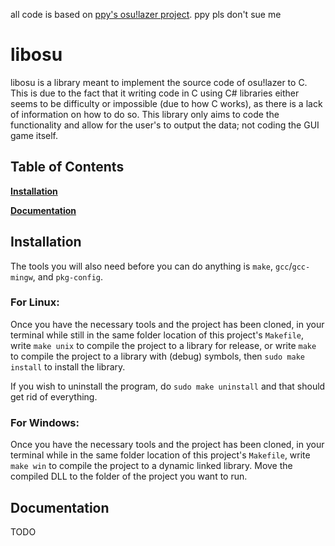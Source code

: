 all code is based on [ppy's osu!lazer project](https://github.com/ppy/osu). ppy pls don't sue me

# libosu

libosu is a library meant to implement the source code of osu!lazer to C. This is due to the fact that it writing code in C using C# libraries either seems to be difficulty or impossible (due to how C works), as there is a lack of information on how to do so. This library only aims to code the functionality and allow for the user's to output the data; not coding the GUI game itself.

## Table of Contents

**[Installation](#install)**

**[Documentation](#doc)**

<a name="install"></a>

## Installation

The tools you will also need before you can do anything is `make`, `gcc`/`gcc-mingw`, and `pkg-config`.

### For Linux:

Once you have the necessary tools and the project has been cloned, in your terminal while still in the same folder location of this project's `Makefile`, write `make unix` to compile the project to a library for release, or write `make` to compile the project to a library with (debug) symbols, then `sudo make install` to install the library.

If you wish to uninstall the program, do `sudo make uninstall` and that should get rid of everything.

### For Windows:

Once you have the necessary tools and the project has been cloned, in your terminal while in the same folder location of this project's `Makefile`, write `make win` to compile the project to a dynamic linked library. Move the compiled DLL to the folder of the project you want to run.

<a name="doc"></a>

## Documentation

TODO
